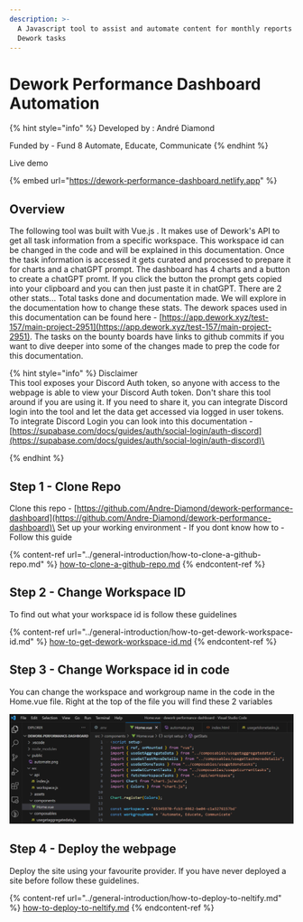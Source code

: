 ```yaml
---
description: >-
  A Javascript tool to assist and automate content for monthly reports based on
  Dework tasks
---
```


# Dework Performance Dashboard Automation

{% hint style="info" %}
Developed by : André Diamond

Funded by - Fund 8 Automate, Educate, Communicate
{% endhint %}

Live demo

{% embed url="https://dework-performance-dashboard.netlify.app" %}

## Overview

The following tool was built with Vue.js . It makes use of Dework's API to get all task information from a specific workspace. This workspace id can be changed in the code and will be explained in this documentation. Once the task information is accessed it gets curated and processed to prepare it for charts and a chatGPT prompt. The dashboard has 4 charts and a button to create a chatGPT promt. If you click the button the prompt gets copied into your clipboard and you can then just paste it in chatGPT. There are 2 other stats... Total tasks done and documentation made. We will explore in the documentation how to change these stats. The dework spaces used in this documentation can be found here - [https://app.dework.xyz/test-157/main-project-2951](https://app.dework.xyz/test-157/main-project-2951). The tasks on the bounty boards have links to github commits if you want to dive deeper into some of the changes made to prep the code for this documentation.&#x20;

{% hint style="info" %}
Disclaimer\
This tool exposes your Discord Auth token, so anyone with access to the webpage is able to view your Discord Auth token. Don't share this tool around if you are using it. If you need to share it, you can integrate Discord login into the tool and let the data get accessed via logged in user tokens. To integrate Discord Login you can look into this documentation - [https://supabase.com/docs/guides/auth/social-login/auth-discord](https://supabase.com/docs/guides/auth/social-login/auth-discord)\

{% endhint %}

## Step 1 - Clone Repo

Clone this repo - [https://github.com/Andre-Diamond/dework-performance-dashboard](https://github.com/Andre-Diamond/dework-performance-dashboard)\
Set up your working environment - If you dont know how to - Follow this guide&#x20;

{% content-ref url="../general-introduction/how-to-clone-a-github-repo.md" %}
[how-to-clone-a-github-repo.md](../general-introduction/how-to-clone-a-github-repo.md)
{% endcontent-ref %}

## Step 2 - Change Workspace ID

To find out what your workspace id is follow these guidelines&#x20;

{% content-ref url="../general-introduction/how-to-get-dework-workspace-id.md" %}
[how-to-get-dework-workspace-id.md](../general-introduction/how-to-get-dework-workspace-id.md)
{% endcontent-ref %}

## Step 3 - Change Workspace id in code

You can change the workspace and workgroup name in the code in the Home.vue file. Right at the top of the file you will find these 2 variables

![](<../../.gitbook/assets/image (4).png>)

## Step 4 - Deploy the webpage

Deploy the site using your favourite provider. If you have never deployed a site before follow these guidelines.

{% content-ref url="../general-introduction/how-to-deploy-to-neltify.md" %}
[how-to-deploy-to-neltify.md](../general-introduction/how-to-deploy-to-neltify.md)
{% endcontent-ref %}

